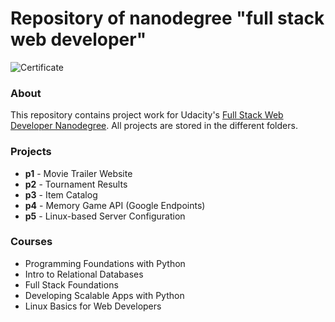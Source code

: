 # Repository of nanodegree "full stack web developer"

![Certificate](https://raw.githubusercontent.com/TomMuehlegger/full_stack_web_developer/master/certificate.png)

### About
This repository contains project work for Udacity's [Full Stack Web Developer Nanodegree](https://www.udacity.com/course/nd004). All projects are stored in the different folders.

### Projects
- **p1** - Movie Trailer Website
- **p2** - Tournament Results
- **p3** - Item Catalog
- **p4** - Memory Game API (Google Endpoints)
- **p5** - Linux-based Server Configuration

### Courses
- Programming Foundations with Python
- Intro to Relational Databases
- Full Stack Foundations
- Developing Scalable Apps with Python
- Linux Basics for Web Developers